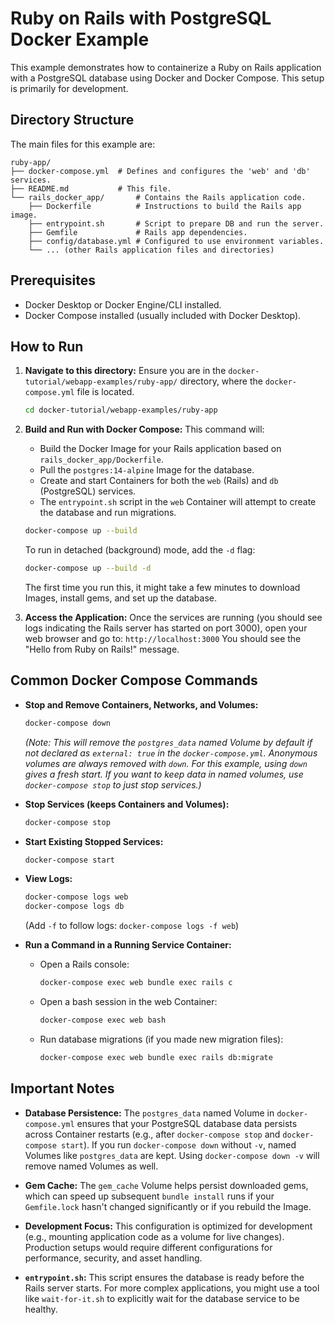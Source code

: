 # Ruby on Rails with PostgreSQL Docker Example

This example demonstrates how to containerize a Ruby on Rails application with a PostgreSQL database using Docker and Docker Compose. This setup is primarily for development.

## Directory Structure

The main files for this example are:

```
ruby-app/
├── docker-compose.yml  # Defines and configures the 'web' and 'db' services.
├── README.md           # This file.
└── rails_docker_app/       # Contains the Rails application code.
    ├── Dockerfile          # Instructions to build the Rails app image.
    ├── entrypoint.sh       # Script to prepare DB and run the server.
    ├── Gemfile             # Rails app dependencies.
    ├── config/database.yml # Configured to use environment variables.
    └── ... (other Rails application files and directories)
```

## Prerequisites

*   Docker Desktop or Docker Engine/CLI installed.
*   Docker Compose installed (usually included with Docker Desktop).

## How to Run

1.  **Navigate to this directory:**
    Ensure you are in the `docker-tutorial/webapp-examples/ruby-app/` directory, where the `docker-compose.yml` file is located.
    ```bash
    cd docker-tutorial/webapp-examples/ruby-app
    ```

2.  **Build and Run with Docker Compose:**
    This command will:
    *   Build the Docker Image for your Rails application based on `rails_docker_app/Dockerfile`.
    *   Pull the `postgres:14-alpine` Image for the database.
    *   Create and start Containers for both the `web` (Rails) and `db` (PostgreSQL) services.
    *   The `entrypoint.sh` script in the `web` Container will attempt to create the database and run migrations.


    ```bash
    docker-compose up --build
    ```
    To run in detached (background) mode, add the `-d` flag:
    ```bash
    docker-compose up --build -d
    ```
    The first time you run this, it might take a few minutes to download Images, install gems, and set up the database.


3.  **Access the Application:**
    Once the services are running (you should see logs indicating the Rails server has started on port 3000), open your web browser and go to:
    `http://localhost:3000`
    You should see the "Hello from Ruby on Rails!" message.

## Common Docker Compose Commands

*   **Stop and Remove Containers, Networks, and Volumes:**
    ```bash
    docker-compose down
    ```
    *(Note: This will remove the `postgres_data` named Volume by default if not declared as `external: true` in the `docker-compose.yml`. Anonymous volumes are always removed with `down`. For this example, using `down` gives a fresh start. If you want to keep data in named volumes, use `docker-compose stop` to just stop services.)*
*   **Stop Services (keeps Containers and Volumes):**

    ```bash
    docker-compose stop
    ```
*   **Start Existing Stopped Services:**
    ```bash
    docker-compose start
    ```
*   **View Logs:**
    ```bash
    docker-compose logs web
    docker-compose logs db
    ```
    (Add `-f` to follow logs: `docker-compose logs -f web`)

*   **Run a Command in a Running Service Container:**
    *   Open a Rails console:
        ```bash
        docker-compose exec web bundle exec rails c
        ```
    *   Open a bash session in the web Container:

        ```bash
        docker-compose exec web bash
        ```
    *   Run database migrations (if you made new migration files):
        ```bash
        docker-compose exec web bundle exec rails db:migrate
        ```

## Important Notes

*   **Database Persistence:** The `postgres_data` named Volume in `docker-compose.yml` ensures that your PostgreSQL database data persists across Container restarts (e.g., after `docker-compose stop` and `docker-compose start`). If you run `docker-compose down` without `-v`, named Volumes like `postgres_data` are kept. Using `docker-compose down -v` will remove named Volumes as well.
*   **Gem Cache:** The `gem_cache` Volume helps persist downloaded gems, which can speed up subsequent `bundle install` runs if your `Gemfile.lock` hasn't changed significantly or if you rebuild the Image.

*   **Development Focus:** This configuration is optimized for development (e.g., mounting application code as a volume for live changes). Production setups would require different configurations for performance, security, and asset handling.
*   **`entrypoint.sh`:** This script ensures the database is ready before the Rails server starts. For more complex applications, you might use a tool like `wait-for-it.sh` to explicitly wait for the database service to be healthy.
